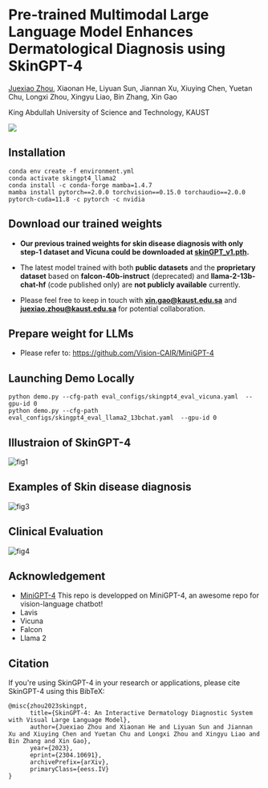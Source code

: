 # Pre-trained Multimodal Large Language Model Enhances Dermatological Diagnosis using SkinGPT-4

[Juexiao Zhou](https://www.joshuachou.ink/), Xiaonan He, Liyuan Sun, Jiannan Xu, Xiuying Chen, Yuetan Chu, Longxi Zhou, Xingyu Liao, Bin Zhang, Xin Gao

King Abdullah University of Science and Technology, KAUST

<a href='SkinGPT_4_manuscript_v7.pdf'><img src='https://img.shields.io/badge/Paper-PDF-red'></a>

## Installation

```
conda env create -f environment.yml
conda activate skingpt4_llama2
conda install -c conda-forge mamba=1.4.7
mamba install pytorch==2.0.0 torchvision==0.15.0 torchaudio==2.0.0 pytorch-cuda=11.8 -c pytorch -c nvidia
```

## Download our trained weights

- **Our previous trained weights for skin disease diagnosis with only step-1 dataset and Vicuna could be downloaded at [skinGPT_v1.pth](https://drive.google.com/file/d/1PGBMBioipGxN5yfX6Okx4BGyPBm1prAF/view?usp=sharing).**

- The latest model trained with both **public datasets** and the **proprietary dataset** based on **falcon-40b-instruct** (deprecated) and **llama-2-13b-chat-hf** (code published only) are **not publicly available** currently.

- Please feel free to keep in touch with **xin.gao@kaust.edu.sa** and **juexiao.zhou@kaust.edu.sa** for potential collaboration.

## Prepare weight for LLMs

- Please refer to: https://github.com/Vision-CAIR/MiniGPT-4

## Launching Demo Locally

```
python demo.py --cfg-path eval_configs/skingpt4_eval_vicuna.yaml  --gpu-id 0
python demo.py --cfg-path eval_configs/skingpt4_eval_llama2_13bchat.yaml  --gpu-id 0
```

## Illustraion of SkinGPT-4

![fig1](https://cdn.jsdelivr.net/gh/JoshuaChou2018/oss@main/uPic/adReRl.fig1.png)



## Examples of Skin disease diagnosis

![fig3](https://cdn.jsdelivr.net/gh/JoshuaChou2018/oss@main/uPic/fig3.uiGBUM.png)



## Clinical Evaluation

![fig4](https://cdn.jsdelivr.net/gh/JoshuaChou2018/oss@main/uPic/B40U3b.fig4.png)



## Acknowledgement

- [MiniGPT-4](https://minigpt-4.github.io/) This repo is developped on MiniGPT-4, an awesome repo for vision-language chatbot!
- Lavis
- Vicuna
- Falcon
- Llama 2

## Citation

If you're using SkinGPT-4 in your research or applications, please cite SkinGPT-4 using this BibTeX:

```
@misc{zhou2023skingpt,
      title={SkinGPT-4: An Interactive Dermatology Diagnostic System with Visual Large Language Model}, 
      author={Juexiao Zhou and Xiaonan He and Liyuan Sun and Jiannan Xu and Xiuying Chen and Yuetan Chu and Longxi Zhou and Xingyu Liao and Bin Zhang and Xin Gao},
      year={2023},
      eprint={2304.10691},
      archivePrefix={arXiv},
      primaryClass={eess.IV}
}
```
